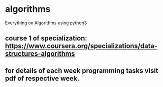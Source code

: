 # algorithms
Everything on Algorithms using python3 
## course 1 of specialization: https://www.coursera.org/specializations/data-structures-algorithms

## for details of each week programming tasks visit pdf of respective week. 
